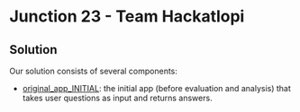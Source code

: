 # Junction 23 - Team Hackatlopi

## Solution

Our solution consists of several components:
- [original_app_INITIAL](./original_app_INITIAL/README.md): the initial app (before evaluation and analysis) that takes user questions as input and returns answers.